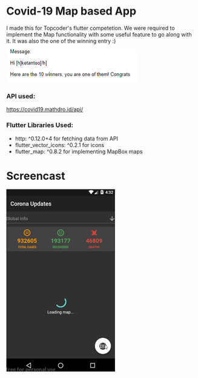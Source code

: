 # Covid-19 Map based App
I made this for Topcoder's flutter competetion.
We were required to implement the Map functionality with some useful feature to go along with it.
It was also the one of the winning entry :)

![alt text](assets/img/winner.png)

### API used:
https://covid19.mathdro.id/api/

### Flutter Libraries Used:
- http: ^0.12.0+4 for fetching data from API
- flutter_vector_icons: ^0.2.1 for icons 
- flutter_map: ^0.8.2 for implementing MapBox maps

# Screencast
![alt text](assets/img/screen.gif)


